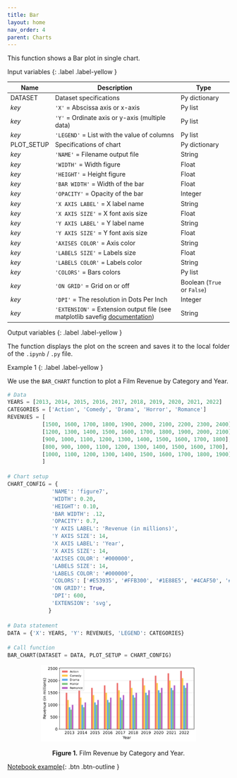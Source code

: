 ```yaml
---
title: Bar
layout: home
nav_order: 4
parent: Charts
---
```


<!--Don't delete ths script-->
<script src = "https://polyfill.io/v3/polyfill.min.js?features=es6"></script>
<script id = "MathJax-script" async src="https://cdn.jsdelivr.net/npm/mathjax@3/es5/tex-mml-chtml.js"></script>
<!--Don't delete ths script-->

<p align = "justify">This function shows a Bar plot in single chart.</p>

Input variables
{: .label .label-yellow }

<table style = "width:100%">
    <thead>
      <tr>
        <th>Name</th>
        <th>Description</th>
        <th>Type</th>
      </tr>
    </thead>
    <tr>
        <td>DATASET</td>
        <td>Dataset specifications</td>
        <td>Py dictionary</td>
    </tr>
    <tr>
        <td><i>key</i></td>
        <td><code>'X'</code> = Abscissa axis or x-axis</td>
        <td>Py list</td>
    </tr>  
    <tr>
        <td><i>key</i></td>
        <td><code>'Y'</code> = Ordinate axis or y-axis (multiple data)</td>
        <td>Py list</td>
    </tr>  
    <tr>
        <td><i>key</i></td>
        <td><code>'LEGEND'</code> = List with the value of columns</td>
        <td>Py list</td>
    </tr> 
    <tr>
        <td>PLOT_SETUP</td>
        <td>Specifications of chart</td>
        <td>Py dictionary</td>
    </tr>  
    <tr>
        <td><i>key</i></td>
        <td><code>'NAME'</code> = Filename output file</td>
        <td>String</td>
    </tr>  
    <tr>
        <td><i>key</i></td>
        <td><code>'WIDTH'</code> = Width figure</td>
        <td>Float</td>
    </tr>
    <tr>
        <td><i>key</i></td>
        <td><code>'HEIGHT'</code> = Height figure</td>
        <td>Float</td>
    </tr> 
    <tr>
        <td><i>key</i></td>
        <td><code>'BAR WIDTH'</code> = Width of the bar</td>
        <td>Float</td>
    </tr>
    <tr>
        <td><i>key</i></td>
        <td><code>'OPACITY'</code> = Opacity of the bar</td>
        <td>Integer</td>
    </tr>
    <tr>
        <td><i>key</i></td>
        <td><code>'X AXIS LABEL'</code> = X label name</td>
        <td>String</td>
    </tr>  
    <tr>
        <td><i>key</i></td>
        <td><code>'X AXIS SIZE'</code> = X font axis size</td>
        <td>Float</td>
    </tr>
    <tr>
        <td><i>key</i></td>
        <td><code>'Y AXIS LABEL'</code> = Y label name</td>
        <td>String</td>
    </tr>  
    <tr>
        <td><i>key</i></td>
        <td><code>'Y AXIS SIZE'</code> = Y font axis size</td>
        <td>Float</td>
    </tr>  
    <tr>
        <td><i>key</i></td>
        <td><code>'AXISES COLOR'</code> = Axis color</td>
        <td>String</td>
    </tr>  
    <tr>
        <td><i>key</i></td>
        <td><code>'LABELS SIZE'</code> = Labels size</td>
        <td>Float</td>
    </tr>
    <tr>
        <td><i>key</i></td>
        <td><code>'LABELS COLOR'</code> = Labels color</td>
        <td>String</td>
    </tr> 
    <tr>
        <td><i>key</i></td>
        <td><code>'COLORS'</code> = Bars colors</td>
        <td>Py list</td>
    </tr> 
    <tr>
        <td><i>key</i></td>
        <td><code>'ON GRID'</code> = Grid on or off</td>
        <td>Boolean (<code>True</code> or <code>False</code>)</td>
    </tr>  
    <tr>
        <td><i>key</i></td>
        <td><code>'DPI'</code> = The resolution in Dots Per Inch</td>
        <td>Integer</td>
    </tr>   
    <tr>
        <td><i>key</i></td>
        <td><code>'EXTENSION'</code> = Extension output file (see matplotlib savefig <a href="https://matplotlib.org/stable/api/_as_gen/matplotlib.pyplot.savefig.html" target="_blank">documentation</a>)</td>
        <td>String</td>
    </tr>
</table>

Output variables
{: .label .label-yellow }

<p align = "justify">The function displays the plot on the screen and saves it to the local folder of the <code>.ipynb</code> / <code>.py</code> file.</p>

Example 1
{: .label .label-yellow }

<p align = "justify">We use the <code>BAR_CHART</code> function to plot a Film Revenue by Category and Year.</p>

```python
# Data
YEARS = [2013, 2014, 2015, 2016, 2017, 2018, 2019, 2020, 2021, 2022]
CATEGORIES = ['Action', 'Comedy', 'Drama', 'Horror', 'Romance']           # List of categories
REVENUES = [
           [1500, 1600, 1700, 1800, 1900, 2000, 2100, 2200, 2300, 2400],  # Revenue of action movies per year
           [1200, 1300, 1400, 1500, 1600, 1700, 1800, 1900, 2000, 2100],  # Revenue of comedy movies per year
           [900, 1000, 1100, 1200, 1300, 1400, 1500, 1600, 1700, 1800],   # Revenue of drama movies per year
           [800, 900, 1000, 1100, 1200, 1300, 1400, 1500, 1600, 1700],    # Revenue of horror movies per year
           [1000, 1100, 1200, 1300, 1400, 1500, 1600, 1700, 1800, 1900]   # Revenue of romance movies per year
           ]

# Chart setup  
CHART_CONFIG = {
              'NAME': 'figure7',
              'WIDTH': 0.20, 
              'HEIGHT': 0.10,
              'BAR WIDTH': .12,
              'OPACITY': 0.7,
              'Y AXIS LABEL': 'Revenue (in millions)',
              'Y AXIS SIZE': 14,
              'X AXIS LABEL': 'Year',
              'X AXIS SIZE': 14,
              'AXISES COLOR': '#000000',
              'LABELS SIZE': 14,
              'LABELS COLOR': '#000000',
              'COLORS': ['#E53935', '#FFB300', '#1E88E5', '#4CAF50', '#9C27B0'],
              'ON GRID?': True,
              'DPI': 600, 
              'EXTENSION': 'svg',
             }

# Data statement 
DATA = {'X': YEARS, 'Y': REVENUES, 'LEGEND': CATEGORIES}

# Call function
BAR_CHART(DATASET = DATA, PLOT_SETUP = CHART_CONFIG)
```

<center><img src="assets/images/figure7.svg" width="70%"></center>
<p align = "center"><b>Figure 1.</b> Film Revenue by Category and Year.</p>

[Notebook example](https://mega.nz/file/Xss2wIoa#m7vWLe7tQbCZf4UgDirrG7bJYIusygVOUS0fCjDDALc){: .btn .btn-outline }